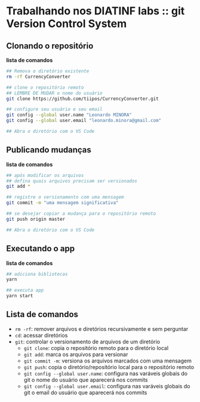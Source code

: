 # [](#header-1) Trabalhando nos DIATINF labs :: git Version Control System 


## [](#header-2) Clonando o repositório

**lista de comandos**
```sh
## Remova o diretório existente
rm -rf CurrencyConverter

## clone o repositório remoto
## LEMBRE DE MUDAR o nome do usuário
git clone https://github.com/tiipos/CurrencyConverter.git

## configure seu usuário e seu email
git config --global user.name "Leonardo MINORA"
git config --global user.email "leonardo.minora@gmail.com"

## Abra o diretório com o VS Code
```

## [](#header-2) Publicando mudanças

**lista de comandos**
```sh
## após modificar os arquivos
## defina quais arquivos precisam ser versionados
git add *

## registre o versionamento com uma mensagem
git commit -m "uma mensagem significativa"

## se desejar copiar a mudança para o repositório remoto
git push origin master

## Abra o diretório com o VS Code
```

## [](#header-2) Executando o app


**lista de comandos**
```sh
## adiciona bibliotecas
yarn

## executa app
yarn start
```

## [](#header-2) Lista de comandos

- ```rm -rf```: remover arquivos e diretórios recursivamente e sem perguntar
- ```cd```: acessar diretórios
- ```git```: controlar o versionamento de arquivos de um diretório
   - ```git clone```: copia o repositório remoto para o diretório local
   - ```git add```: marca os arquivos para versionar
   - ```git commit -m```: versiona os arquivos marcados com uma mensagem
   - ```git push```: copia o diretório/repositório local para o repositório remoto
   - ```git config --global user.name```: configura nas varáveis globais do git o nome do usuário que aparecerá nos commits
   - ```git config --global user.email```: configura nas varáveis globais do git o email do usuário que aparecerá nos commits